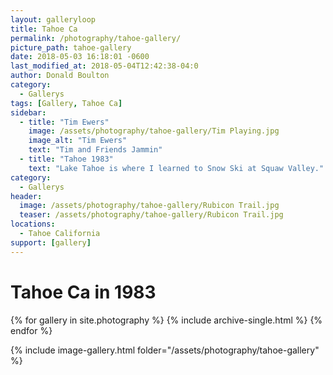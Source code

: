 ```yaml
---
layout: galleryloop
title: Tahoe Ca
permalink: /photography/tahoe-gallery/
picture_path: tahoe-gallery
date: 2018-05-03 16:18:01 -0600
last_modified_at: 2018-05-04T12:42:38-04:0
author: Donald Boulton
category:
  - Gallerys
tags: [Gallery, Tahoe Ca] 
sidebar:
  - title: "Tim Ewers"
    image: /assets/photography/tahoe-gallery/Tim Playing.jpg
    image_alt: "Tim Ewers"
    text: "Tim and Friends Jammin"
  - title: "Tahoe 1983"
    text: "Lake Tahoe is where I learned to Snow Ski at Squaw Valley."
category:
  - Gallerys
header:
  image: /assets/photography/tahoe-gallery/Rubicon Trail.jpg
  teaser: /assets/photography/tahoe-gallery/Rubicon Trail.jpg
locations:
  - Tahoe California
support: [gallery]
---
```

# Tahoe Ca in 1983

{% for gallery in site.photography %}
  {% include archive-single.html %}
{% endfor %}

{% include image-gallery.html folder="/assets/photography/tahoe-gallery" %}